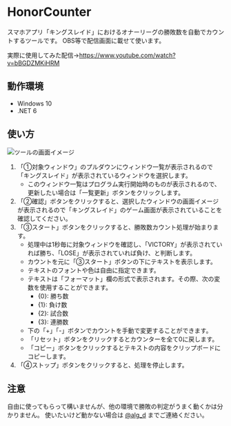 # HonorCounter
スマホアプリ「キングスレイド」におけるオナーリーグの勝敗数を自動でカウントするツールです。
OBS等で配信画面に載せて使います。

実際に使用してみた配信→https://www.youtube.com/watch?v=bBGDZMKiHRM

## 動作環境

* Windows 10
* .NET 6

## 使い方
![ツールの画面イメージ](http://alg-d.com/HonorCounter.png)
1. 「①対象ウィンドウ」のプルダウンにウィンドウ一覧が表示されるので「キングスレイド」が表示されているウィンドウを選択します。
    * このウィンドウ一覧はプログラム実行開始時のものが表示されるので、更新したい場合は「一覧更新」ボタンをクリックします。
2. 「②確認」ボタンをクリックすると、選択したウィンドウの画面イメージが表示されるので「キングスレイド」のゲーム画面が表示されていることを確認してください。
3. 「③スタート」ボタンをクリックすると、勝敗数カウント処理が始まります。
    * 処理中は1秒毎に対象ウィンドウを確認し、「VICTORY」が表示されていれば勝ち、「LOSE」が表示されていれば負け、と判断します。
    * カウントを元に「③スタート」ボタンの下にテキストを表示します。
    * テキストのフォントや色は自由に指定できます。
    * テキストは「フォーマット」欄の形式で表示されます。その際、次の変数を使用することができます。
        * {0}: 勝ち数
        * {1}: 負け数
        * {2}: 試合数
        * {3}: 連勝数
    * 下の「+」「-」ボタンでカウントを手動で変更することができます。
    * 「リセット」ボタンをクリックするとカウンターを全て0に戻します。
    * 「コピー」ボタンをクリックするとテキストの内容をクリップボードにコピーします。
4. 「④ストップ」ボタンをクリックすると、処理を停止します。

## 注意
自由に使ってもらって構いませんが、他の環境で勝敗の判定がうまく動くかは分かりません。
使いたいけど動かない場合は [@alg_d](https://twitter.com/alg_d) までご連絡ください。
